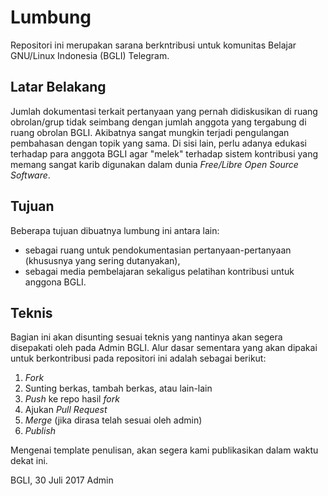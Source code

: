 # Lumbung
Repositori ini merupakan sarana berkntribusi untuk komunitas Belajar GNU/Linux Indonesia (BGLI) Telegram.

## Latar Belakang
Jumlah dokumentasi terkait pertanyaan yang pernah didiskusikan di ruang obrolan/grup tidak seimbang dengan jumlah anggota yang tergabung di ruang obrolan BGLI. Akibatnya sangat mungkin terjadi pengulangan pembahasan dengan topik yang sama. Di sisi lain, perlu adanya edukasi terhadap para anggota BGLI agar "melek" terhadap sistem kontribusi yang memang sangat karib digunakan dalam dunia _Free/Libre Open Source Software_.
## Tujuan
Beberapa tujuan dibuatnya lumbung ini antara lain:
- sebagai ruang untuk pendokumentasian pertanyaan-pertanyaan (khususnya yang sering dutanyakan),
- sebagai media pembelajaran sekaligus pelatihan kontribusi untuk anggona BGLI.

## Teknis
Bagian ini akan disunting sesuai teknis yang nantinya akan segera disepakati oleh pada Admin BGLI. Alur dasar sementara yang akan dipakai untuk berkontribusi pada repositori ini adalah sebagai berikut:
1. _Fork_
2. Sunting berkas, tambah berkas, atau lain-lain
3. _Push_ ke repo hasil _fork_
4. Ajukan _Pull Request_
5. _Merge_ (jika dirasa telah sesuai oleh admin)
6. _Publish_

Mengenai template penulisan, akan segera kami publikasikan dalam waktu dekat ini.

BGLI, 30 Juli 2017 
Admin
